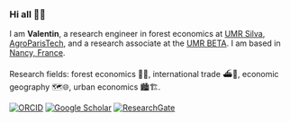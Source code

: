 ### Hi all :t-rex:🌴

I am **Valentin**, a research engineer in forest economics at [UMR Silva](https://silva.nancy.hub.inrae.fr), [AgroParisTech](https://www.agroparistech.fr), and a research associate at the [UMR BETA](https://www.beta-economics.fr). I am based in [Nancy, France](https://www.google.fr/maps/place/Nancy/@48.6880556,6.1528394,14z/data=!3m1!4b1!4m6!3m5!1s0x4794986e17a692cd:0x4ed671b10d82498d!8m2!3d48.692054!4d6.184417!16zL20vMDExdzRu?entry=ttu&g_ep=EgoyMDI0MTIwNC4wIKXMDSoASAFQAw%3D%3D).

Research fields: forest economics 🌳🌲, international trade ⛴️🚚, economic geography 🗺️🌐, urban economics 🏙️🏗️.

[![ORCID](https://img.shields.io/badge/orcid-grey?style=for-the-badge&logo=orcid&link=https%3A%2F%2Forcid.org%2F0000-0003-4548-5673)](https://orcid.org/0000-0002-0696-6979)
[![Google Scholar](https://img.shields.io/badge/Google%20Scholar-4285F4?style=for-the-badge&logo=google-scholar&logoColor=white)](https://scholar.google.fr/citations?user=ZKcxVOIAAAAJ&hl=fr&oi=sra)
[![ResearchGate](https://img.shields.io/badge/ResearchGate-00CCBB?style=for-the-badge&logo=ResearchGate&logoColor=white)](https://www.researchgate.net/profile/Valentin-Mathieu)

<!--
**vlmathieu/vlmathieu** is a ✨ _special_ ✨ repository because its `README.md` (this file) appears on your GitHub profile.

Here are some ideas to get you started:

- 🔭 I’m currently working on ...
- 🌱 I’m currently learning ...
- 👯 I’m looking to collaborate on ...
- 🤔 I’m looking for help with ...
- 💬 Ask me about ...
- 📫 How to reach me: ...
-->
